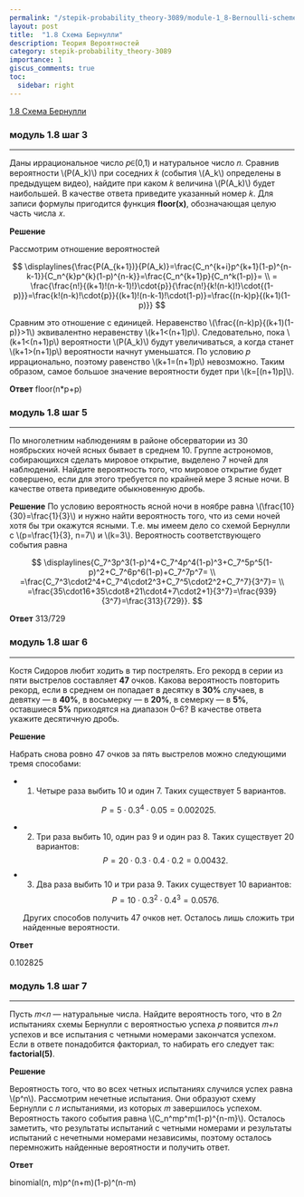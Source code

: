 ```yaml
---
permalink: "/stepik-probability_theory-3089/module-1_8-Bernoulli-scheme"
layout: post
title:  "1.8 Схема Бернулли"
description: Теория Вероятностей
category: stepik-probability_theory-3089
importance: 1
giscus_comments: true
toc:
  sidebar: right
---
```


[1.8 Схема Бернулли](https://stepik.org/lesson/48665/step/1?unit=26437)

### модуль 1.8 шаг 3

-------------------------------------------------
Даны иррациональное число 𝑝∈(0,1) и натуральное число 𝑛. Сравнив вероятности \\(P(A_k)\\) при соседних 𝑘 (события \\(A_k\\) определены в предыдущем видео), найдите при каком 𝑘 величина \\(P(A_k)\\) будет наибольшей. В качестве ответа приведите указанный номер 𝑘. Для записи формулы пригодится функция **floor(x)**, обозначающая целую часть числа 𝑥.

**Решение**

Рассмотрим отношение вероятностей

$$
\displaylines{\frac{P(A_{k+1})}{P(A_k)}=\frac{C_n^{k+i}p^{k+1}(1-p)^{n-k-1}}{C_n^{k}p^{k}(1-p)^{n-k}}=\frac{C_n^{k+1}p}{C_n^k(1-p)}= \\ = \frac{\frac{n!}{(k+1)!(n-k-1)!}\cdot{p}}{\frac{n!}{k!(n-k)!}\cdot{(1-p)}}=\frac{k!(n-k)!\cdot{p}}{(k+1)!(n-k-1)!\cdot(1-p)}=\frac{(n-k)p}{(k+1)(1-p)}}
$$

Сравним это отношение с единицей. Неравенство \\(\frac{(n-k)p}{(k+1)(1-p)}>1\\) эквивалентно неравенству \\(k+1<(n+1)p\\). Следовательно, пока \\(k+1<(n+1)p\\) вероятности \\(P(A_k)\\) будут увеличиваться, а когда станет \\(k+1>(n+1)p\\) вероятности начнут уменьшатся. По условию 𝑝 иррационально, поэтому равенство \\(k+1=(n+1)p\\) невозможно. Таким образом, самое большое значение вероятности будет при \\(k=[(n+1)p]\\).

**Ответ**
floor(n*p+p)

### модуль 1.8 шаг 5

-------------------------------------------------

По многолетним наблюдениям в районе обсерватории из 30 ноябрьских ночей ясных бывает в среднем 10. Группе астрономов, собирающихся сделать мировое открытие, выделено 7 ночей для наблюдений. Найдите вероятность того, что мировое открытие будет совершено, если для этого требуется по крайней мере 3 ясные ночи. В качестве ответа приведите обыкновенную дробь.

**Решение**
По условию вероятность ясной ночи в ноябре равна \\(\frac{10}{30}=\frac{1}{3}\\) и нужно найти вероятность того, что из семи ночей хотя бы три окажутся ясными. Т.е. мы имеем дело со схемой Бернулли с \\(p=\frac{1}{3}, n=7\\) и \\(k=3\\). Вероятность соответствующего события равна

$$
\displaylines{C_7^3p^3(1-p)^4+C_7^4p^4(1-p)^3+C_7^5p^5(1-p)^2+C_7^6p^6(1-p)+C_7^7p^7= \\ =\frac{C_7^3\cdot2^4+C_7^4\cdot2^3+C_7^5\cdot2^2+C_7^7}{3^7}= \\ =\frac{35\cdot16+35\cdot8+21\cdot4+7\cdot2+1}{3^7}=\frac{939}{3^7}=\frac{313}{729}}.
$$

**Ответ**
313/729


### модуль 1.8 шаг 6

-------------------------------------------------

Костя Сидоров любит ходить в тир пострелять. Его рекорд в серии из пяти выстрелов составляет **47** очков. Какова вероятность повторить рекорд, если в среднем он попадает в десятку в **30%** случаев, в девятку — в **40%**, в восьмерку — в **20%**, в семерку — в **5%**, оставшиеся **5%** приходятся на диапазон 0–6? В качестве ответа укажите десятичную дробь.


**Решение**

Набрать снова ровно 47 очков за пять выстрелов можно следующими тремя способами:

- 1) Четыре раза выбить 10 и один 7. Таких существует 5 вариантов.

   $$
   P=5\cdot0.3^4\cdot0.05=0.002025.
   $$
- 2) Три раза выбить 10, один раз 9 и один раз 8. Таких существует 20 вариантов:
   $$
    P=20\cdot0.3\cdot0.4\cdot0.2=0.00432.
   $$
- 3) Два раза выбить 10 и три раза 9. Таких существует 10 вариантов:
   $$
     P=10\cdot0.3^2\cdot0.4^3=0.0576.
   $$

   Других способов получить 47 очков нет. Осталось лишь сложить три найденные вероятности.

**Ответ**

0.102825


### модуль 1.8 шаг 7

-------------------------------------------------

Пусть 𝑚<𝑛 — натуральные числа. Найдите вероятность того, что в 2𝑛 испытаниях схемы Бернулли с вероятностью успеха 𝑝 появится 𝑚+𝑛 успехов и все испытания с четными номерами закончатся успехом. Если в ответе понадобится факториал, то набирать его следует так: **factorial(5)**.

**Решение**

Вероятность того, что во всех четных испытаниях случился успех равна \\(p^n\\). Рассмотрим нечетные испытания. Они образуют схему Бернулли с 𝑛 испытаниями, из которых 𝑚 завершилось успехом. Вероятность такого события равна \\(C_n^mp^m(1-p)^{n-m}\\). Осталось заметить, что результаты испытаний с четными номерами и результаты испытаний с нечетными номерами независимы, поэтому осталось перемножить найденные вероятности и получить ответ.

**Ответ**

binomial(n, m)p^(n+m)(1-p)^(n-m)
